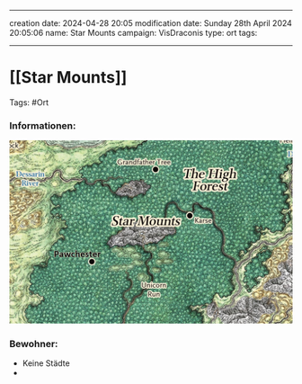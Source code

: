 
---
creation date: 2024-04-28 20:05 
modification date: Sunday 28th April 2024 20:05:06 
name: Star Mounts 
campaign: VisDraconis
type: ort
tags:

--- 

# [[Star Mounts]]

Tags: #Ort

### Informationen:

![](../assets/images/Maps/Star_Mounts.png)

### Bewohner:
- Keine Städte
- 

